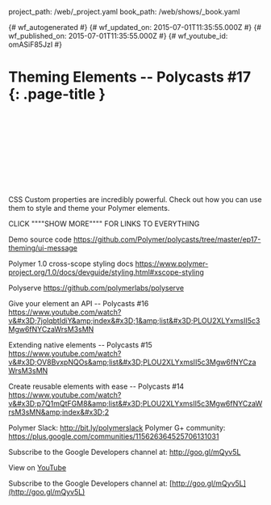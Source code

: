 project_path: /web/_project.yaml
book_path: /web/shows/_book.yaml

{# wf_autogenerated #}
{# wf_updated_on: 2015-07-01T11:35:55.000Z #}
{# wf_published_on: 2015-07-01T11:35:55.000Z #}
{# wf_youtube_id: omASiF85JzI #}

# Theming Elements -- Polycasts #17 {: .page-title }


<div class="video-wrapper">
  <iframe class="devsite-embedded-youtube-video" data-video-id="omASiF85JzI"
          data-autohide="1" data-showinfo="0" frameborder="0" allowfullscreen>
  </iframe>
</div>

CSS Custom properties are incredibly powerful. Check out how you can use them to style and theme your Polymer elements.

CLICK &quot;&quot;&quot;&quot;SHOW MORE&quot;&quot;&quot;&quot; FOR LINKS TO EVERYTHING

Demo source code
https://github.com/Polymer/polycasts/tree/master/ep17-theming/ui-message

Polymer 1.0 cross-scope styling docs
https://www.polymer-project.org/1.0/docs/devguide/styling.html#xscope-styling

Polyserve
https://github.com/polymerlabs/polyserve

Give your element an API -- Polycasts #16
https://www.youtube.com/watch?v&#x3D;7jolqbtIdiY&amp;index&#x3D;1&amp;list&#x3D;PLOU2XLYxmsII5c3Mgw6fNYCzaWrsM3sMN

Extending native elements -- Polycasts #15
https://www.youtube.com/watch?v&#x3D;OV8BvxpNQOs&amp;list&#x3D;PLOU2XLYxmsII5c3Mgw6fNYCzaWrsM3sMN

Create reusable elements with ease -- Polycasts #14
https://www.youtube.com/watch?v&#x3D;p7Q1mQtFGM8&amp;list&#x3D;PLOU2XLYxmsII5c3Mgw6fNYCzaWrsM3sMN&amp;index&#x3D;2

Polymer Slack: http://bit.ly/polymerslack
Polymer G+ community: https://plus.google.com/communities/115626364525706131031

Subscribe to the Google Developers channel at: http://goo.gl/mQyv5L

View on [YouTube](https://youtu.be/omASiF85JzI)

Subscribe to the Google Developers channel at: [http://goo.gl/mQyv5L](http://goo.gl/mQyv5L)
